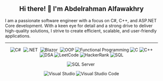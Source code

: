 <div align="center">

 ## Hi there! 👋 I'm Abdelrahman Alfawakhry
 
</div>


I am a passionate software engineer with a focus on C#, C++, and ASP.NET Core development. With a keen eye for detail and a strong drive to deliver high-quality solutions, I strive to create efficient, scalable, and user-friendly applications.

<hr/>

<div align="center">


![C#](https://img.shields.io/badge/c%23-%23239120.svg?style=for-the-badge&logo=c-sharp&logoColor=white)&nbsp;
![.NET](https://img.shields.io/badge/-.NET-05122A?style=for-the-badge&logo=Dotnet&color=410acc)&nbsp;
![Blazor](https://img.shields.io/badge/-Blazor-05122A?style=for-the-badge&logo=blazor&color=6541bf)&nbsp;
![OOP](https://img.shields.io/badge/Object--Oriented%20Programming-FFA500?style=for-the-badge)
![Functional Programming](https://img.shields.io/badge/Functional%20Programming-8B0000?style=for-the-badge)
![C](https://img.shields.io/badge/C-00599C?style=for-the-badge&logo=c&logoColor=white)
![C++](https://img.shields.io/badge/C++-00599C?style=for-the-badge&logo=c%2B%2B&logoColor=white)
![DSA](https://img.shields.io/badge/Data%20Structures%20%26%20Algorithms-008000?style=for-the-badge)
![LeetCode](https://img.shields.io/badge/LeetCode-FFA116?style=for-the-badge&logo=leetcode&logoColor=black)
![HackerRank](https://img.shields.io/badge/HackerRank-2EC866?style=for-the-badge&logo=hackerrank&logoColor=white)
![SQL](https://img.shields.io/badge/SQL-FF5722?style=for-the-badge&logo=sql&logoColor=white)

</div>

<div align="center">

![SQL Server](https://img.shields.io/badge/Microsoft%20SQL%20Server-CC2927?style=for-the-badge&logo=microsoft%20sql%20server&logoColor=white)&nbsp;

</div>

<div align="center">

![Visual Studio](https://img.shields.io/badge/Visual%20Studio-5C2D91.svg?style=for-the-badge&logo=visual-studio&logoColor=white)
![Visual Studio Code](https://img.shields.io/badge/Visual%20Studio%20Code-0078d7.svg?style=for-the-badge&logo=visual-studio-code&logoColor=white)

</div>
